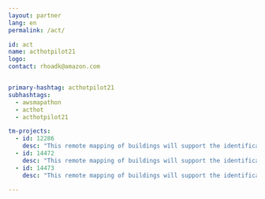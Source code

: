 ```yaml
---
layout: partner
lang: en
permalink: /act/

id: act
name: acthotpilot21
logo: 
contact: rhoadk@amazon.com


primary-hashtag: acthotpilot21
subhashtags:
  - awsmapathon
  - acthot
  - acthotpilot21

tm-projects:
  - id: 12286
    desc: "This remote mapping of buildings will support the identification and characterization of settlements, as well as the implementation of planned activities and largely the generation of data for humanitarian activities."
  - id: 14472
    desc: "This remote mapping of buildings will support the identification and characterization of settlements, as well as the implementation of planned activities and largely the generation of data for humanitarian activities."
  - id: 14473
    desc: "This remote mapping of buildings will support the identification and characterization of settlements, as well as the implementation of planned activities and largely the generation of data for humanitarian activities."
    
---
```

